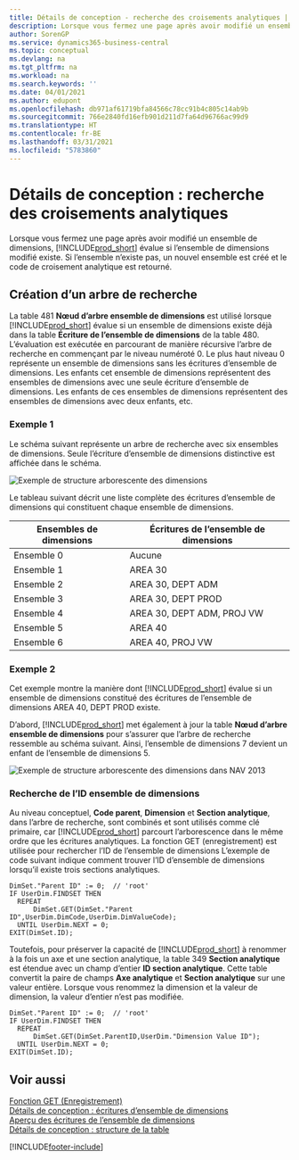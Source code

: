 ```yaml
---
title: Détails de conception - recherche des croisements analytiques | Microsoft Docs
description: Lorsque vous fermez une page après avoir modifié un ensemble de dimensions, Business Central évalue si l’ensemble de dimensions modifié existe. Si l’ensemble n’existe pas, un nouvel ensemble est créé et le code de croisement analytique est retourné.
author: SorenGP
ms.service: dynamics365-business-central
ms.topic: conceptual
ms.devlang: na
ms.tgt_pltfrm: na
ms.workload: na
ms.search.keywords: ''
ms.date: 04/01/2021
ms.author: edupont
ms.openlocfilehash: db971af61719bfa84566c78cc91b4c805c14ab9b
ms.sourcegitcommit: 766e2840fd16efb901d211d7fa64d96766ac99d9
ms.translationtype: HT
ms.contentlocale: fr-BE
ms.lasthandoff: 03/31/2021
ms.locfileid: "5783860"
---
```

# <a name="design-details-searching-for-dimension-combinations"></a>Détails de conception : recherche des croisements analytiques
Lorsque vous fermez une page après avoir modifié un ensemble de dimensions, [!INCLUDE[prod_short](includes/prod_short.md)] évalue si l’ensemble de dimensions modifié existe. Si l’ensemble n’existe pas, un nouvel ensemble est créé et le code de croisement analytique est retourné.  

## <a name="building-search-tree"></a>Création d’un arbre de recherche  
 La table 481 **Nœud d’arbre ensemble de dimensions** est utilisé lorsque [!INCLUDE[prod_short](includes/prod_short.md)] évalue si un ensemble de dimensions existe déjà dans la table **Écriture de l’ensemble de dimensions** de la table 480. L’évaluation est exécutée en parcourant de manière récursive l’arbre de recherche en commençant par le niveau numéroté 0. Le plus haut niveau 0 représente un ensemble de dimensions sans les écritures d’ensemble de dimensions. Les enfants cet ensemble de dimensions représentent des ensembles de dimensions avec une seule écriture d’ensemble de dimensions. Les enfants de ces ensembles de dimensions représentent des ensembles de dimensions avec deux enfants, etc.  

### <a name="example-1"></a>Exemple 1  
 Le schéma suivant représente un arbre de recherche avec six ensembles de dimensions. Seule l’écriture d’ensemble de dimensions distinctive est affichée dans le schéma.  

 ![Exemple de structure arborescente des dimensions](media/nav2013_dimension_tree.png "Exemple de structure arborescente des dimensions")  

 Le tableau suivant décrit une liste complète des écritures d’ensemble de dimensions qui constituent chaque ensemble de dimensions.  

|Ensembles de dimensions|Écritures de l’ensemble de dimensions|  
|--------------------|---------------------------|  
|Ensemble 0|Aucune|  
|Ensemble 1|AREA 30|  
|Ensemble 2|AREA 30, DEPT ADM|  
|Ensemble 3|AREA 30, DEPT PROD|  
|Ensemble 4|AREA 30, DEPT ADM, PROJ VW|  
|Ensemble 5|AREA 40|  
|Ensemble 6|AREA 40, PROJ VW|  

### <a name="example-2"></a>Exemple 2  
 Cet exemple montre la manière dont [!INCLUDE[prod_short](includes/prod_short.md)] évalue si un ensemble de dimensions constitué des écritures de l’ensemble de dimensions AREA 40, DEPT PROD existe.  

 D’abord, [!INCLUDE[prod_short](includes/prod_short.md)] met également à jour la table **Nœud d’arbre ensemble de dimensions** pour s’assurer que l’arbre de recherche ressemble au schéma suivant. Ainsi, l’ensemble de dimensions 7 devient un enfant de l’ensemble de dimensions 5.  

 ![Exemple de structure arborescente des dimensions dans NAV 2013](media/nav2013_dimension_tree_example2.png "Exemple de structure arborescente des dimensions dans NAV 2013")  

### <a name="finding-dimension-set-id"></a>Recherche de l’ID ensemble de dimensions  
 Au niveau conceptuel, **Code parent**, **Dimension** et **Section analytique**, dans l’arbre de recherche, sont combinés et sont utilisés comme clé primaire, car [!INCLUDE[prod_short](includes/prod_short.md)] parcourt l’arborescence dans le même ordre que les écritures analytiques. La fonction GET (enregistrement) est utilisée pour rechercher l’ID de l’ensemble de dimensions L’exemple de code suivant indique comment trouver l’ID d’ensemble de dimensions lorsqu’il existe trois sections analytiques.  

```  
DimSet."Parent ID" := 0;  // 'root'  
IF UserDim.FINDSET THEN  
  REPEAT  
      DimSet.GET(DimSet."Parent ID",UserDim.DimCode,UserDim.DimValueCode);  
  UNTIL UserDim.NEXT = 0;  
EXIT(DimSet.ID);  

```  

Toutefois, pour préserver la capacité de [!INCLUDE[prod_short](includes/prod_short.md)] à renommer à la fois un axe et une section analytique, la table 349 **Section analytique** est étendue avec un champ d’entier **ID section analytique**. Cette table convertit la paire de champs **Axe analytique** et **Section analytique** sur une valeur entière. Lorsque vous renommez la dimension et la valeur de dimension, la valeur d’entier n’est pas modifiée.  

```  
DimSet."Parent ID" := 0;  // 'root'  
IF UserDim.FINDSET THEN  
  REPEAT  
      DimSet.GET(DimSet.ParentID,UserDim."Dimension Value ID");  
  UNTIL UserDim.NEXT = 0;  
EXIT(DimSet.ID);  

```  

## <a name="see-also"></a>Voir aussi

 [Fonction GET (Enregistrement)](/dynamics-nav/GET-Function--Record-)    
 [Détails de conception : écritures d’ensemble de dimensions](design-details-dimension-set-entries.md)   
 [Aperçu des écritures de l’ensemble de dimensions](design-details-dimension-set-entries-overview.md)   
 [Détails de conception : structure de la table](design-details-table-structure.md)   
 


[!INCLUDE[footer-include](includes/footer-banner.md)]

